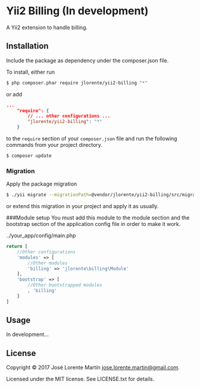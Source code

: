 Yii2 Billing (In development)
=============================

A Yii2 extension to handle billing.

## Installation

Include the package as dependency under the composer.json file.

To install, either run

```bash
$ php composer.phar require jlorente/yii2-billing "*"
```

or add

```json
...
    "require": {
        // ... other configurations ...
        "jlorente/yii2-billing": "*"
    }
```

to the ```require``` section of your `composer.json` file and run the following 
commands from your project directory.
```bash
$ composer update
```

### Migration
Apply the package migration
```bash
$ ./yii migrate --migrationPath=@vendor/jlorente/yii2-billing/src/migrations
```
or extend this migration in your project and apply it as usually.

###Module setup
You must add this module to the module section and the bootstrap section of the 
application config file in order to make it work.
  
../your_app/config/main.php
```php
return [
    //Other configurations
    'modules' => [
        //Other modules
        'billing' => 'jlorente\billing\Module'
    ],
    'bootstrap' => [
        //Other bootstrapped modules
        , 'billing'
    ]
]
```

## Usage

In development...

## License 
Copyright &copy; 2017 José Lorente Martín <jose.lorente.martin@gmail.com>.

Licensed under the MIT license. See LICENSE.txt for details.
